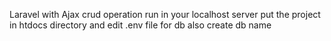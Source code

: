 Laravel with Ajax crud operation
run in your localhost server
put the project in htdocs directory and edit .env file for db also create db name
